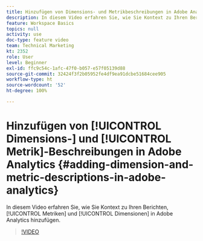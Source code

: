 ```yaml
---
title: Hinzufügen von Dimensions- und Metrikbeschreibungen in Adobe Analytics
description: In diesem Video erfahren Sie, wie Sie Kontext zu Ihren Berichten, Metriken und Dimensionen in Adobe Analytics hinzufügen.
feature: Workspace Basics
topics: null
activity: use
doc-type: feature video
team: Technical Marketing
kt: 2352
role: User
level: Beginner
exl-id: ffc9c54c-1afc-47f0-b057-e57f05139d88
source-git-commit: 32424f3f2b05952fe4df9ea91dcbe51684cee905
workflow-type: ht
source-wordcount: '52'
ht-degree: 100%

---
```


# Hinzufügen von [!UICONTROL Dimensions-] und [!UICONTROL Metrik]-Beschreibungen in Adobe Analytics  {#adding-dimension-and-metric-descriptions-in-adobe-analytics}

In diesem Video erfahren Sie, wie Sie Kontext zu Ihren Berichten, [!UICONTROL Metriken] und [!UICONTROL Dimensionen] in Adobe Analytics hinzufügen.

>[!VIDEO](https://video.tv.adobe.com/v/25453/?quality=12)
